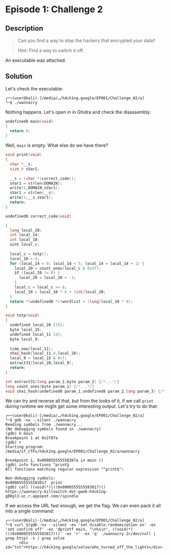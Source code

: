 # Episode 1: Challenge 2

## Description

> Can you find a way to stop the hackers that encrypted your data?
> 
> Hint: Find a way to switch it off. 

An executable was attached.

## Solution

Let's check the executable:

```console
┌──(user@kali)-[/media/…/h4ck1ng.google/EP001/Challenge_02/a]
└─$ ./wannacry
```

Nothing happens. Let's open in in Ghidra and check the disassembly:

```c
undefined8 main(void)
{
  return 0;
}
```

Well, `main` is empty. What else do we have there?

```c
void print(void)
{
  char *__s;
  size_t sVar1;
  
  __s = (char *)correct_code();
  sVar1 = strlen(DOMAIN);
  write(1,DOMAIN,sVar1);
  sVar1 = strlen(__s);
  write(1,__s,sVar1);
  return;
}

undefined8 correct_code(void)

{
  long local_20;
  int local_14;
  int local_10;
  uint local_c;
  
  local_c = totp();
  local_10 = 0;
  for (local_14 = 0; local_14 < 5; local_14 = local_14 + 1) {
    local_20 = count_ones(local_c & 0x3f);
    if (local_20 != 0) {
      local_20 = local_20 + -1;
    }
    local_c = local_c >> 6;
    local_10 = local_10 * 6 + (int)local_20;
  }
  return *(undefined8 *)(wordlist + (long)local_10 * 8);
}

void totp(void)
{
  undefined local_28 [19];
  byte local_15;
  undefined local_11 [8];
  byte local_9;
  
  time_now(local_11);
  sha1_hash(local_11,8,local_28);
  local_9 = local_15 & 0xf;
  extract31(local_28,local_9);
  return;
}

int extract31(long param_1,byte param_2) {/*...*/}
long count_ones(byte param_1) {/*...*/}
void sha1_hash(undefined8 param_1,undefined8 param_2,long param_3) {/*...*/}

```

We can try and reverse all that, but from the looks of it, if we call `print` during runtime we might get some interesting output. Let's try to do that:

```console
┌──(user@kali)-[/media/…/h4ck1ng.google/EP001/Challenge_02/a]
└─$ gdb -nx --silent ./wannacry
Reading symbols from ./wannacry...
(No debugging symbols found in ./wannacry)
(gdb) b main
Breakpoint 1 at 0x2f87a
(gdb) r
Starting program: /media/sf_CTFs/h4ck1ng.google/EP001/Challenge_02/a/wannacry

Breakpoint 1, 0x000055555558387a in main ()
(gdb) info functions ^print$
All functions matching regular expression "^print$":

Non-debugging symbols:
0x0000555555583817  print
(gdb) call ((void(*)())0x0000555555583817)()
https://wannacry-killswitch-dot-gweb-h4ck1ng-g00gl3.uc.r.appspot.com//spindle
```

If we access the URL fast enough, we get the flag. We can even pack it all into a single command:

```console
┌──(user@kali)-[/media/…/h4ck1ng.google/EP001/Challenge_02/a]
└─$ curl $(gdb -nx --silent -ex 'set disable-randomization on' -ex 'set confirm off' -ex 'dprintf main, "\n%s\n", ((void(*)())0x0000555555583817)()' -ex 'r' -ex 'q' ./wannacry 2>/dev/null | grep http) -s | grep solve
      <div id="txt">https://h4ck1ng.google/solve/who_turned_off_the_lights</div>
```